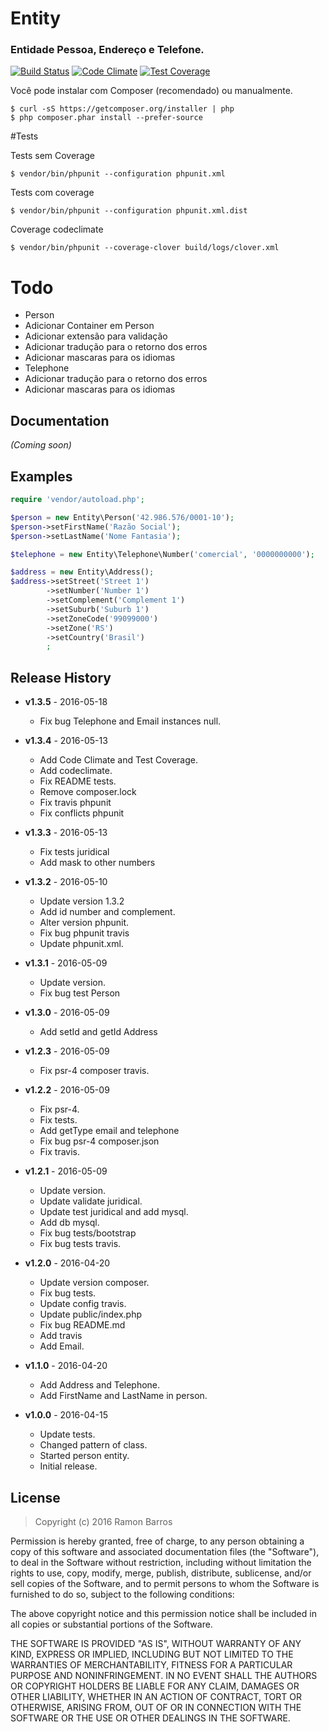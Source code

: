 # Entity

### Entidade Pessoa, Endereço e Telefone.

[![Build Status](https://travis-ci.org/rbarros/Entity.svg?branch=master)](https://travis-ci.org/rbarros/Entity)
[![Code Climate](https://codeclimate.com/github/rbarros/Entity/badges/gpa.svg)](https://codeclimate.com/github/rbarros/Entity)
[![Test Coverage](https://codeclimate.com/github/rbarros/Entity/badges/coverage.svg)](https://codeclimate.com/github/rbarros/Entity/coverage)

Você pode instalar com Composer (recomendado) ou manualmente.

```
$ curl -sS https://getcomposer.org/installer | php
$ php composer.phar install --prefer-source
```
#Tests

Tests sem Coverage
```
$ vendor/bin/phpunit --configuration phpunit.xml
```

Tests com coverage
```
$ vendor/bin/phpunit --configuration phpunit.xml.dist
```

Coverage codeclimate
```
$ vendor/bin/phpunit --coverage-clover build/logs/clover.xml
```

# Todo
- Person
 - Adicionar Container em Person
 - Adicionar extensão para validação
 - Adicionar tradução para o retorno dos erros
 - Adicionar mascaras para os idiomas
- Telephone
 - Adicionar tradução para o retorno dos erros
 - Adicionar mascaras para os idiomas


## Documentation
_(Coming soon)_

## Examples
```php
require 'vendor/autoload.php';

$person = new Entity\Person('42.986.576/0001-10');
$person->setFirstName('Razão Social');
$person->setLastName('Nome Fantasia');

$telephone = new Entity\Telephone\Number('comercial', '0000000000');

$address = new Entity\Address();
$address->setStreet('Street 1')
        ->setNumber('Number 1')
        ->setComplement('Complement 1')
        ->setSuburb('Suburb 1')
        ->setZoneCode('99099000')
        ->setZone('RS')
        ->setCountry('Brasil')
        ;
```

## Release History

* **v1.3.5** - 2016-05-18
   - Fix bug Telephone and Email instances null.

* **v1.3.4** - 2016-05-13
   - Add Code Climate and Test Coverage.
   - Add codeclimate.
   - Fix README tests.
   - Remove composer.lock
   - Fix travis phpunit
   - Fix conflicts phpunit

* **v1.3.3** - 2016-05-13
   - Fix tests juridical
   - Add mask to other numbers

* **v1.3.2** - 2016-05-10
   - Update version 1.3.2
   - Add id number and complement.
   - Alter version phpunit.
   - Fix bug phpunit travis
   - Update phpunit.xml.

* **v1.3.1** - 2016-05-09
   - Update version.
   - Fix bug test Person

* **v1.3.0** - 2016-05-09
   - Add setId and getId Address

* **v1.2.3** - 2016-05-09
   - Fix psr-4 composer travis.

* **v1.2.2** - 2016-05-09
   - Fix psr-4.
   - Fix tests.
   - Add getType email and telephone
   - Fix bug psr-4 composer.json
   - Fix travis.

* **v1.2.1** - 2016-05-09
   - Update version.
   - Update validate juridical.
   - Update test juridical and add mysql.
   - Add db mysql.
   - Fix bug tests/bootstrap
   - Fix bug tests travis.

* **v1.2.0** - 2016-04-20
   - Update version composer.
   - Fix bug tests.
   - Update config travis.
   - Update public/index.php
   - Fix bug README.md
   - Add travis
   - Add Email.

* **v1.1.0** - 2016-04-20
   - Add Address and Telephone.
   - Add FirstName and LastName in person.

* **v1.0.0** - 2016-04-15
   - Update tests.
   - Changed pattern of class.
   - Started person entity.
   - Initial release.

## License
> Copyright (c) 2016 Ramon Barros

Permission is hereby granted, free of charge, to any person
obtaining a copy of this software and associated documentation
files (the "Software"), to deal in the Software without
restriction, including without limitation the rights to use,
copy, modify, merge, publish, distribute, sublicense, and/or sell
copies of the Software, and to permit persons to whom the
Software is furnished to do so, subject to the following
conditions:

The above copyright notice and this permission notice shall be
included in all copies or substantial portions of the Software.

THE SOFTWARE IS PROVIDED "AS IS", WITHOUT WARRANTY OF ANY KIND,
EXPRESS OR IMPLIED, INCLUDING BUT NOT LIMITED TO THE WARRANTIES
OF MERCHANTABILITY, FITNESS FOR A PARTICULAR PURPOSE AND
NONINFRINGEMENT. IN NO EVENT SHALL THE AUTHORS OR COPYRIGHT
HOLDERS BE LIABLE FOR ANY CLAIM, DAMAGES OR OTHER LIABILITY,
WHETHER IN AN ACTION OF CONTRACT, TORT OR OTHERWISE, ARISING
FROM, OUT OF OR IN CONNECTION WITH THE SOFTWARE OR THE USE OR
OTHER DEALINGS IN THE SOFTWARE.

